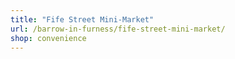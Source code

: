 ```yaml
---
title: "Fife Street Mini-Market"
url: /barrow-in-furness/fife-street-mini-market/
shop: convenience
---
```


